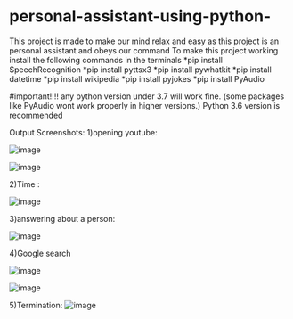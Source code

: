 # personal-assistant-using-python-
This project is made to make our mind relax and easy as this project is an personal assistant and obeys our command
To make this project working install the following commands in the terminals
                         *pip install SpeechRecognition
                         *pip install pyttsx3
                         *pip install pywhatkit
                         *pip install datetime
                         *pip install wikipedia
                         *pip install pyjokes
                         *pip install PyAudio
   
#important!!!! any python version under 3.7 will work fine. (some packages like PyAudio wont work properly in higher versions.) Python 3.6 version is recommended


Output Screenshots:
1)opening youtube:


![image](https://user-images.githubusercontent.com/76128118/126763371-f496fa98-af89-4e8a-b551-4fb8aa05c7f1.png)



![image](https://user-images.githubusercontent.com/76128118/126763424-52247219-f73f-45fe-8e5d-0d9f2247310c.png)


2)Time :


![image](https://user-images.githubusercontent.com/76128118/126763999-c73808f5-c995-498e-9bbc-ccafea1a4f10.png)


3)answering about a person:


![image](https://user-images.githubusercontent.com/76128118/126764460-a0231858-e864-4213-ae33-0dcd18435bfe.png)


4)Google search


![image](https://user-images.githubusercontent.com/76128118/126764981-2c2d2b03-9e48-445d-9467-c21c7f12c861.png)

![image](https://user-images.githubusercontent.com/76128118/126765116-22bf11a3-d134-4da0-b976-e0cbc55ee107.png)


5)Termination:
![image](https://user-images.githubusercontent.com/76128118/126765250-148c3e73-1ba6-41da-85bc-aa1837a15cd2.png)


                         
